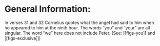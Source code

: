 # General Information:

In verses 31 and 32 Cornelius quotes what the angel had said to him when he appeared to him at the ninth hour. The words “you” and “your” are all singular. The word “we” here does not include Peter. (See: [[figs-you]] and [[figs-exclusive]])